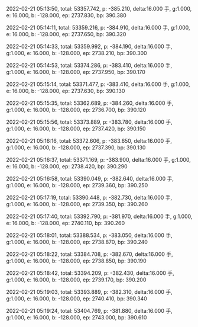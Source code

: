 2022-02-21 05:13:50, total: 53357.742, p: -385.210, delta:16.000 手, g:1.000, e: 16.000, b: -128.000, ep: 2737.830, bp: 390.380

2022-02-21 05:14:11, total: 53359.216, p: -384.910, delta:16.000 手, g:1.000, e: 16.000, b: -128.000, ep: 2737.650, bp: 390.320

2022-02-21 05:14:33, total: 53359.992, p: -384.190, delta:16.000 手, g:1.000, e: 16.000, b: -128.000, ep: 2738.210, bp: 390.300

2022-02-21 05:14:53, total: 53374.286, p: -383.410, delta:16.000 手, g:1.000, e: 16.000, b: -128.000, ep: 2737.950, bp: 390.170

2022-02-21 05:15:14, total: 53371.477, p: -383.410, delta:16.000 手, g:1.000, e: 16.000, b: -128.000, ep: 2737.630, bp: 390.130

2022-02-21 05:15:35, total: 53362.689, p: -384.260, delta:16.000 手, g:1.000, e: 16.000, b: -128.000, ep: 2736.700, bp: 390.120

2022-02-21 05:15:56, total: 53373.889, p: -383.780, delta:16.000 手, g:1.000, e: 16.000, b: -128.000, ep: 2737.420, bp: 390.150

2022-02-21 05:16:16, total: 53372.606, p: -383.650, delta:16.000 手, g:1.000, e: 16.000, b: -128.000, ep: 2737.390, bp: 390.130

2022-02-21 05:16:37, total: 53371.169, p: -383.900, delta:16.000 手, g:1.000, e: 16.000, b: -128.000, ep: 2738.420, bp: 390.290

2022-02-21 05:16:58, total: 53390.049, p: -382.640, delta:16.000 手, g:1.000, e: 16.000, b: -128.000, ep: 2739.360, bp: 390.250

2022-02-21 05:17:19, total: 53390.448, p: -382.730, delta:16.000 手, g:1.000, e: 16.000, b: -128.000, ep: 2739.350, bp: 390.260

2022-02-21 05:17:40, total: 53392.790, p: -381.970, delta:16.000 手, g:1.000, e: 16.000, b: -128.000, ep: 2740.110, bp: 390.260

2022-02-21 05:18:01, total: 53388.534, p: -383.050, delta:16.000 手, g:1.000, e: 16.000, b: -128.000, ep: 2738.870, bp: 390.240

2022-02-21 05:18:22, total: 53384.708, p: -382.670, delta:16.000 手, g:1.000, e: 16.000, b: -128.000, ep: 2738.850, bp: 390.190

2022-02-21 05:18:42, total: 53394.209, p: -382.430, delta:16.000 手, g:1.000, e: 16.000, b: -128.000, ep: 2739.170, bp: 390.200

2022-02-21 05:19:03, total: 53393.889, p: -382.310, delta:16.000 手, g:1.000, e: 16.000, b: -128.000, ep: 2740.410, bp: 390.340

2022-02-21 05:19:24, total: 53404.769, p: -381.880, delta:16.000 手, g:1.000, e: 16.000, b: -128.000, ep: 2743.000, bp: 390.610